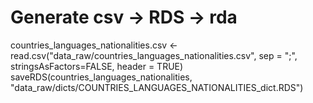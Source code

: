 # Generate csv -> RDS -> rda 

countries_languages_nationalities.csv <- read.csv("data_raw/countries_languages_nationalities.csv", sep = ";", stringsAsFactors=FALSE, header = TRUE)
saveRDS(countries_languages_nationalities, "data_raw/dicts/COUNTRIES_LANGUAGES_NATIONALITIES_dict.RDS")
